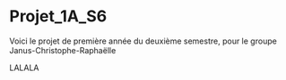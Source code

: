 # Projet_1A_S6
Voici le projet de première année du deuxième semestre, pour le groupe Janus-Christophe-Raphaëlle

LALALA

